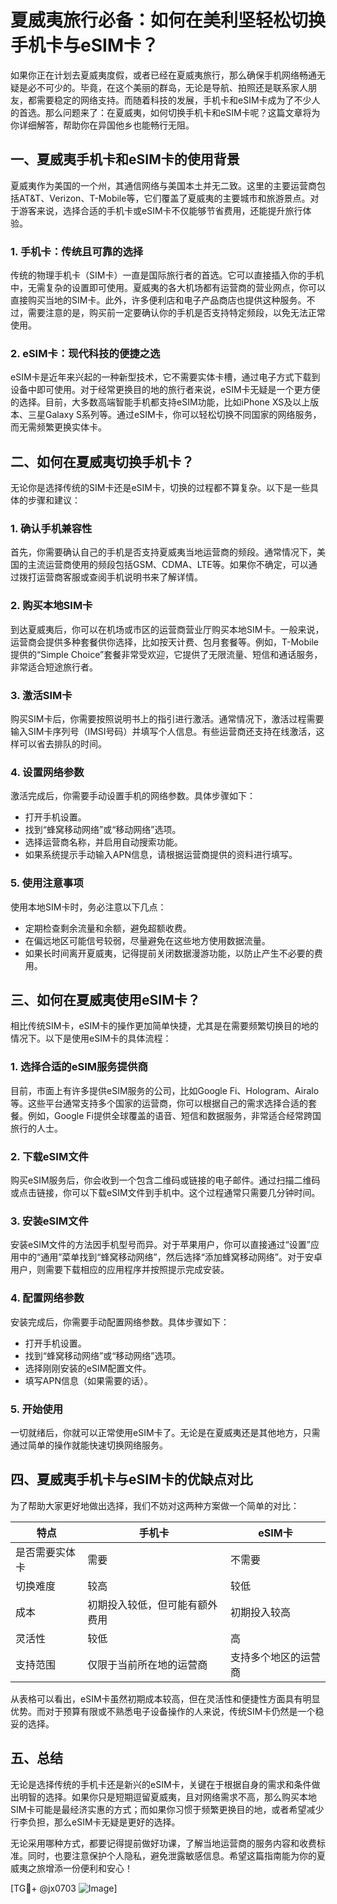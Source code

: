 # 夏威夷旅行必备：如何在美利坚轻松切换手机卡与eSIM卡？

如果你正在计划去夏威夷度假，或者已经在夏威夷旅行，那么确保手机网络畅通无疑是必不可少的。毕竟，在这个美丽的群岛，无论是导航、拍照还是联系家人朋友，都需要稳定的网络支持。而随着科技的发展，手机卡和eSIM卡成为了不少人的首选。那么问题来了：在夏威夷，如何切换手机卡和eSIM卡呢？这篇文章将为你详细解答，帮助你在异国他乡也能畅行无阻。

## 一、夏威夷手机卡和eSIM卡的使用背景

夏威夷作为美国的一个州，其通信网络与美国本土并无二致。这里的主要运营商包括AT&T、Verizon、T-Mobile等，它们覆盖了夏威夷的主要城市和旅游景点。对于游客来说，选择合适的手机卡或eSIM卡不仅能够节省费用，还能提升旅行体验。

### 1. 手机卡：传统且可靠的选择
传统的物理手机卡（SIM卡）一直是国际旅行者的首选。它可以直接插入你的手机中，无需复杂的设置即可使用。夏威夷的各大机场都有运营商的营业网点，你可以直接购买当地的SIM卡。此外，许多便利店和电子产品商店也提供这种服务。不过，需要注意的是，购买前一定要确认你的手机是否支持特定频段，以免无法正常使用。

### 2. eSIM卡：现代科技的便捷之选
eSIM卡是近年来兴起的一种新型技术，它不需要实体卡槽，通过电子方式下载到设备中即可使用。对于经常更换目的地的旅行者来说，eSIM卡无疑是一个更方便的选择。目前，大多数高端智能手机都支持eSIM功能，比如iPhone XS及以上版本、三星Galaxy S系列等。通过eSIM卡，你可以轻松切换不同国家的网络服务，而无需频繁更换实体卡。

## 二、如何在夏威夷切换手机卡？

无论你是选择传统的SIM卡还是eSIM卡，切换的过程都不算复杂。以下是一些具体的步骤和建议：

### 1. 确认手机兼容性
首先，你需要确认自己的手机是否支持夏威夷当地运营商的频段。通常情况下，美国的主流运营商使用的频段包括GSM、CDMA、LTE等。如果你不确定，可以通过拨打运营商客服或查阅手机说明书来了解详情。

### 2. 购买本地SIM卡
到达夏威夷后，你可以在机场或市区的运营商营业厅购买本地SIM卡。一般来说，运营商会提供多种套餐供你选择，比如按天计费、包月套餐等。例如，T-Mobile提供的“Simple Choice”套餐非常受欢迎，它提供了无限流量、短信和通话服务，非常适合短途旅行者。

### 3. 激活SIM卡
购买SIM卡后，你需要按照说明书上的指引进行激活。通常情况下，激活过程需要输入SIM卡序列号（IMSI号码）并填写个人信息。有些运营商还支持在线激活，这样可以省去排队的时间。

### 4. 设置网络参数
激活完成后，你需要手动设置手机的网络参数。具体步骤如下：
   - 打开手机设置。
   - 找到“蜂窝移动网络”或“移动网络”选项。
   - 选择运营商名称，并启用自动搜索功能。
   - 如果系统提示手动输入APN信息，请根据运营商提供的资料进行填写。

### 5. 使用注意事项
使用本地SIM卡时，务必注意以下几点：
   - 定期检查剩余流量和余额，避免超额收费。
   - 在偏远地区可能信号较弱，尽量避免在这些地方使用数据流量。
   - 如果长时间离开夏威夷，记得提前关闭数据漫游功能，以防止产生不必要的费用。

## 三、如何在夏威夷使用eSIM卡？

相比传统SIM卡，eSIM卡的操作更加简单快捷，尤其是在需要频繁切换目的地的情况下。以下是使用eSIM卡的具体流程：

### 1. 选择合适的eSIM服务提供商
目前，市面上有许多提供eSIM服务的公司，比如Google Fi、Hologram、Airalo等。这些平台通常支持多个国家的运营商，你可以根据自己的需求选择合适的套餐。例如，Google Fi提供全球覆盖的语音、短信和数据服务，非常适合经常跨国旅行的人士。

### 2. 下载eSIM文件
购买eSIM服务后，你会收到一个包含二维码或链接的电子邮件。通过扫描二维码或点击链接，你可以下载eSIM文件到手机中。这个过程通常只需要几分钟时间。

### 3. 安装eSIM文件
安装eSIM文件的方法因手机型号而异。对于苹果用户，你可以直接通过“设置”应用中的“通用”菜单找到“蜂窝移动网络”，然后选择“添加蜂窝移动网络”。对于安卓用户，则需要下载相应的应用程序并按照提示完成安装。

### 4. 配置网络参数
安装完成后，你需要手动配置网络参数。具体步骤如下：
   - 打开手机设置。
   - 找到“蜂窝移动网络”或“移动网络”选项。
   - 选择刚刚安装的eSIM配置文件。
   - 填写APN信息（如果需要的话）。

### 5. 开始使用
一切就绪后，你就可以正常使用eSIM卡了。无论是在夏威夷还是其他地方，只需通过简单的操作就能快速切换网络服务。

## 四、夏威夷手机卡与eSIM卡的优缺点对比

为了帮助大家更好地做出选择，我们不妨对这两种方案做一个简单的对比：

| 特点         | 手机卡                | eSIM卡               |
|--------------|-----------------------|----------------------|
| 是否需要实体卡 | 需要                  | 不需要              |
| 切换难度      | 较高                  | 较低                |
| 成本          | 初期投入较低，但可能有额外费用 | 初期投入较高        |
| 灵活性       | 较低                  | 高                  |
| 支持范围      | 仅限于当前所在地的运营商 | 支持多个地区的运营商 |

从表格可以看出，eSIM卡虽然初期成本较高，但在灵活性和便捷性方面具有明显优势。而对于预算有限或不熟悉电子设备操作的人来说，传统SIM卡仍然是一个稳妥的选择。

## 五、总结

无论是选择传统的手机卡还是新兴的eSIM卡，关键在于根据自身的需求和条件做出明智的选择。如果你只是短期逗留夏威夷，且对网络需求不高，那么购买本地SIM卡可能是最经济实惠的方式；而如果你习惯于频繁更换目的地，或者希望减少行李负担，那么eSIM卡无疑是更好的选择。

无论采用哪种方式，都要记得提前做好功课，了解当地运营商的服务内容和收费标准。同时，也要注意保护个人隐私，避免泄露敏感信息。希望这篇指南能为你的夏威夷之旅增添一份便利和安心！

[TG💪+ @jx0703 ![Image](https://github.com/user-attachments/assets/dbca1d08-cadb-493c-b0ec-ad6f7a83f270)]